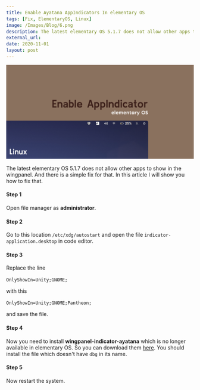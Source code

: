```yaml
---
title: Enable Ayatana AppIndicators In elementary OS
tags: [Fix, ElementaryOS, Linux]
image: /Images/Blog/6.png
description: The latest elementary OS 5.1.7 does not allow other apps to show in the wingpanel.
external_url:
date: 2020-11-01
layout: post
---
```

![alt text](/Images/Blog/6.png "1")

The latest elementary OS 5.1.7 does not allow other apps to show in the wingpanel. And there is a simple fix for that. In this article I will show you how to fix that.

#### Step 1

Open file manager as **administrator**.

#### Step 2

Go to this location ``/etc/xdg/autostart`` and open the file `indicator-application.desktop` in code editor.

#### Step 3

Replace the line

`OnlyShowIn=Unity;GNOME;`

with this

`OnlyShowIn=Unity;GNOME;Pantheon;`

and save the file.

#### Step 4

Now you need to install **wingpanel-indicator-ayatana** which is no longer available in elementary OS. So you can download them [here](http://ppa.launchpad.net/elementary-os/stable/ubuntu/pool/main/w/wingpanel-indicator-ayatana/). You should install the file which doesn't have `dbg` in its name.

#### Step 5

Now restart the system.